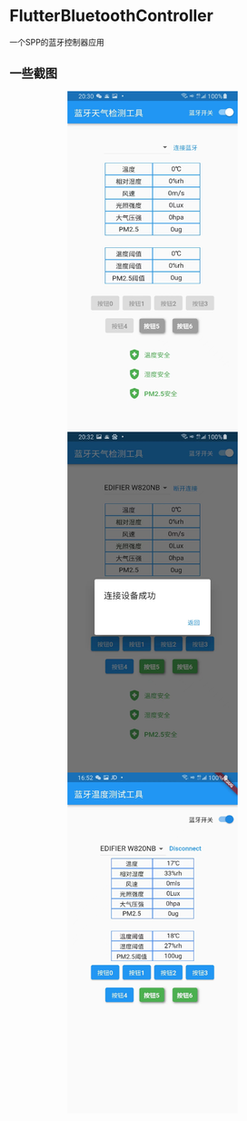# FlutterBluetoothController


一个SPP的蓝牙控制器应用
## 一些截图
<div align="center"> <img src="img_1.png" width = 300 height = 600 /
<div align="center"> <img src="img_2.png" width = 300 height = 600 /
<div align="center"> <img src="img.png" width = 300 height = 600 /

